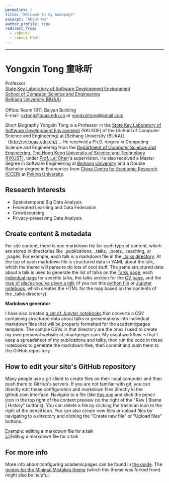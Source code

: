 ```yaml
---
permalink: /
title: "Welcome to my homepage"
excerpt: "About Me"
author_profile: true
redirect_from: 
  - /about/
  - /about.html
---
```


------------------------------------
Yongxin Tong 童咏昕
======
Professor<br/>
[State Key Laboratory of Software Development Environment](http://www.nlsde.buaa.edu.cn/)<br/>
[School of Computer Science and Engineering](http://scse.buaa.edu.cn/)<br/>
[Beihang University (BUAA)](http://ev.buaa.edu.cn/)<br/>
<br/>
Office: Room 1811, Baiyan Building<br/>
E-mail: yxtong@buaa.edu.cn  or  yongxintong@gmail.com<br/>


Short Biography
Yongxin Tong is a Professor in the [State Key Laboratory of Software Development Environment](http://www.nlsde.buaa.edu.cn/) (SKLSDE) of the [School of Computer Science and Engineering] at [Beihang University (BUAA)]（http://ev.buaa.edu.cn/）. He received a Ph.D. degree in Computing Science and Engineering from the [Department of Computer Science and Engineering, The Hong Kong University of Science and Technology (HKUST)](http://www.ust.hk/), under [Prof. Lei Chen](http://www.cse.ust.hk/~leichen/)'s supervision. He also received a Master degree in Software Engineering at [Beihang University](http://ev.buaa.edu.cn/) and a Double Bachelor degree in Economics from [China Centre for Economic Research (CCER)](https://www.ccer.pku.edu.cn/) at [Peking University](http://english.pku.edu.cn/).


Research Interests
------
<ul>
            <li>Spatiotemporal Big Data Analysis</li>
            <li>Federated Learning and Data Federation</li>
            <li>Crowdsourcing</li>
            <li>Privacy-preserving Data Analysis</li>
</ul>


Create content & metadata
------
For site content, there is one markdown file for each type of content, which are stored in directories like _publications, _talks, _posts, _teaching, or _pages. For example, each talk is a markdown file in the [_talks directory](https://github.com/academicpages/academicpages.github.io/tree/master/_talks). At the top of each markdown file is structured data in YAML about the talk, which the theme will parse to do lots of cool stuff. The same structured data about a talk is used to generate the list of talks on the [Talks page](https://academicpages.github.io/talks), each [individual page](https://academicpages.github.io/talks/2012-03-01-talk-1) for specific talks, the talks section for the [CV page](https://academicpages.github.io/cv), and the [map of places you've given a talk](https://academicpages.github.io/talkmap.html) (if you run this [python file](https://github.com/academicpages/academicpages.github.io/blob/master/talkmap.py) or [Jupyter notebook](https://github.com/academicpages/academicpages.github.io/blob/master/talkmap.ipynb), which creates the HTML for the map based on the contents of the _talks directory).

**Markdown generator**

I have also created [a set of Jupyter notebooks](https://github.com/academicpages/academicpages.github.io/tree/master/markdown_generator
) that converts a CSV containing structured data about talks or presentations into individual markdown files that will be properly formatted for the academicpages template. The sample CSVs in that directory are the ones I used to create my own personal website at stuartgeiger.com. My usual workflow is that I keep a spreadsheet of my publications and talks, then run the code in these notebooks to generate the markdown files, then commit and push them to the GitHub repository.

How to edit your site's GitHub repository
------
Many people use a git client to create files on their local computer and then push them to GitHub's servers. If you are not familiar with git, you can directly edit these configuration and markdown files directly in the github.com interface. Navigate to a file (like [this one](https://github.com/academicpages/academicpages.github.io/blob/master/_talks/2012-03-01-talk-1.md) and click the pencil icon in the top right of the content preview (to the right of the "Raw | Blame | History" buttons). You can delete a file by clicking the trashcan icon to the right of the pencil icon. You can also create new files or upload files by navigating to a directory and clicking the "Create new file" or "Upload files" buttons. 

Example: editing a markdown file for a talk
![Editing a markdown file for a talk](/images/editing-talk.png)

For more info
------
More info about configuring academicpages can be found in [the guide](https://academicpages.github.io/markdown/). The [guides for the Minimal Mistakes theme](https://mmistakes.github.io/minimal-mistakes/docs/configuration/) (which this theme was forked from) might also be helpful.

